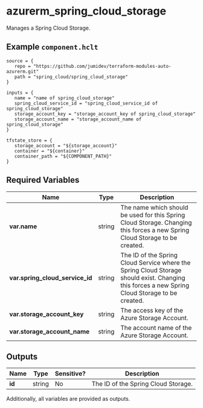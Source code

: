 # azurerm_spring_cloud_storage

Manages a Spring Cloud Storage.

## Example `component.hclt`

```hcl
source = {
   repo = "https://github.com/jumidev/terraform-modules-auto-azurerm.git" 
   path = "spring_cloud/spring_cloud_storage" 
}

inputs = {
   name = "name of spring_cloud_storage" 
   spring_cloud_service_id = "spring_cloud_service_id of spring_cloud_storage" 
   storage_account_key = "storage_account_key of spring_cloud_storage" 
   storage_account_name = "storage_account_name of spring_cloud_storage" 
}

tfstate_store = {
   storage_account = "${storage_account}" 
   container = "${container}" 
   container_path = "${COMPONENT_PATH}" 
}

```

## Required Variables

| Name | Type |  Description |
| ---- | --------- |  ----------- |
| **var.name** | string |  The name which should be used for this Spring Cloud Storage. Changing this forces a new Spring Cloud Storage to be created. | 
| **var.spring_cloud_service_id** | string |  The ID of the Spring Cloud Service where the Spring Cloud Storage should exist. Changing this forces a new Spring Cloud Storage to be created. | 
| **var.storage_account_key** | string |  The access key of the Azure Storage Account. | 
| **var.storage_account_name** | string |  The account name of the Azure Storage Account. | 



## Outputs

| Name | Type | Sensitive? | Description |
| ---- | ---- | --------- | --------- |
| **id** | string | No  | The ID of the Spring Cloud Storage. | 

Additionally, all variables are provided as outputs.
